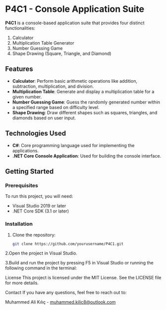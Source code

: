 # P4C1 - Console Application Suite

**P4C1** is a console-based application suite that provides four distinct functionalities: 
1. Calculator
2. Multiplication Table Generator
3. Number Guessing Game
4. Shape Drawing (Square, Triangle, and Diamond)

## Features

- **Calculator**: Perform basic arithmetic operations like addition, subtraction, multiplication, and division.
- **Multiplication Table**: Generate and display a multiplication table for a given number.
- **Number Guessing Game**: Guess the randomly generated number within a specified range based on difficulty level.
- **Shape Drawing**: Draw different shapes such as squares, triangles, and diamonds based on user input.

## Technologies Used

- **C#**: Core programming language used for implementing the applications.
- **.NET Core Console Application**: Used for building the console interface.

## Getting Started

### Prerequisites

To run this project, you will need:

- Visual Studio 2019 or later
- .NET Core SDK (3.1 or later)

### Installation

1. Clone the repository:

   ```bash
   git clone https://github.com/yourusername/P4C1.git
   
2.Open the project in Visual Studio.

3.Build and run the project by pressing F5 in Visual Studio or running the following command in the terminal:

License
This project is licensed under the MIT License. See the LICENSE file for more details.

Contact
If you have any questions, feel free to reach out to:

Muhammed Ali Kılıç - muhammed.kilic8@outlook.com
